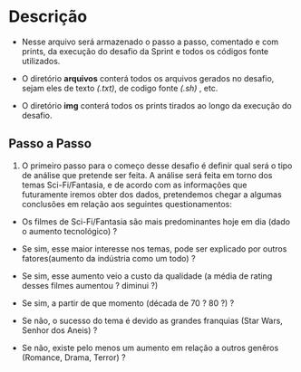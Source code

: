# Descrição

- Nesse arquivo será armazenado o passo a passo, comentado e com prints, da execução do desafio da Sprint e todos os códigos fonte utilizados.

- O diretório **arquivos** conterá todos os arquivos gerados no desafio, sejam eles de texto *(.txt)*, de codigo fonte *(.sh)* , etc.
- O diretório **img** conterá todos os prints tirados ao longo da execução do desafio.

## Passo a Passo

1. O primeiro passo para o começo desse desafio é definir qual será o tipo de análise que pretende ser feita. A análise será feita em torno dos temas Sci-Fi/Fantasia, e de acordo com as informações que futuramente iremos obter dos dados, pretendemos chegar a algumas conclusões em relação aos seguintes questionamentos:

- Os filmes de Sci-Fi/Fantasia são mais predominantes hoje em dia (dado o aumento tecnológico) ? 

- Se sim, esse maior interesse nos temas, pode ser explicado por outros fatores(aumento da indústria como um todo) ?
- Se sim, esse aumento veio a custo da qualidade (a média de rating desses filmes aumentou ? diminui ?)
- Se sim, a partir de que momento (década de 70 ? 80 ?) ? 
- Se não, o sucesso do tema é devido as grandes franquias (Star Wars, Senhor dos Aneis) ?
- Se não, existe pelo menos um aumento em relação a outros genêros (Romance, Drama, Terror) ? 